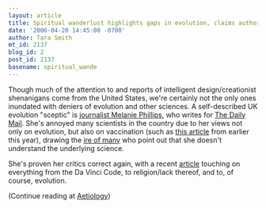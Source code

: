 ```yaml
---
layout: article
title: Spiritual wanderlust highlights gaps in evolution, claims author
date: '2006-04-20 14:45:00 -0700'
author: Tara Smith
mt_id: 2137
blog_id: 2
post_id: 2137
basename: spiritual_wande
---
```

Though much of the attention to and reports of intelligent design/creationist shenanigans come from the United States, we're certainly not the only ones inundated with deniers of evolution and other sciences.  A self-described UK evolution "sceptic" is [journalist Melanie Phillips](http://www.melaniephillips.com/), who writes for [The Daily Mail](http://www.dailymail.co.uk/pages/live/dailymail/home.html?in_page_id=1766).  She's annoyed many scientists in the country due to her views not only on evolution, but also on vaccination (such as [this article](http://www.melaniephillips.com/articles/archives/001580.html) from earlier this year), drawing the [ire of many](http://www.guardian.co.uk/science/story/0,3605,1606598,00.html) who point out that she doesn't understand the underlying science.  

She's proven her critics correct again, with a recent [article](http://www.melaniephillips.com/articles/archives/001664.html) touching on everything from the Da Vinci Code, to religion/lack thereof, and to, of course, evolution.  

(Continue reading at [Aetiology](http://scienceblogs.com/aetiology/2006/04/post_15.php))
